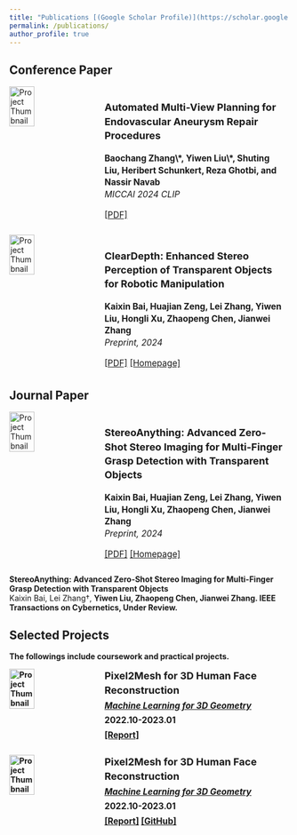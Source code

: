 ```yaml
---
title: "Publications [(Google Scholar Profile)](https://scholar.google.com/citations?user=y9a46-wAAAAJ&hl=en)"
permalink: /publications/
author_profile: true
---
```



## Conference Paper

<div style="display: flex; align-items: flex-start; margin-bottom: 20px; flex-wrap: wrap;">
  <img src="images/paper1.png" alt="Project Thumbnail" style="width: 30%; height: auto; margin-right: 20px; min-width: 150px;"/>

  <div style="line-height: 1.4; font-size: 1.1em; max-width: 65%;">
    <h3>Automated Multi-View Planning for Endovascular Aneurysm Repair Procedures</h3>
    <p><strong>Baochang Zhang\*, <b>Yiwen Liu\*</b>, Shuting Liu, Heribert Schunkert, Reza Ghotbi, and Nassir Navab</strong><br>
    <em>MICCAI 2024 CLIP</em><br>
    <p style="margin: 5px 0;"><a href="pdfs/clip_paper.pdf">[PDF]</a></p>
  </div>
</div>


<div style="display: flex; align-items: flex-start; margin-bottom: 20px; flex-wrap: wrap;">
  <img src="images/paper2.png" alt="Project Thumbnail" style="width: 30%; height: auto; margin-right: 20px; min-width: 150px;"/>

  <div style="line-height: 1.4; font-size: 1.1em; max-width: 65%;">
    <h3>ClearDepth: Enhanced Stereo Perception of Transparent Objects for Robotic Manipulation</h3>
    <p><strong>Kaixin Bai, Huajian Zeng, Lei Zhang, <b>Yiwen Liu</b>, Hongli Xu, Zhaopeng Chen, Jianwei Zhang</strong><br>
    <em>Preprint, 2024</em><br>
    <p style="margin: 5px 0;"><a href="https://arxiv.org/pdf/2409.08926">[PDF]</a> <a href="https://sites.google.com/view/cleardepth/">[Homepage]</a> </p>
  </div>
</div>



## Journal Paper

<div style="display: flex; align-items: flex-start; margin-bottom: 20px; flex-wrap: wrap;">
  <img src="images/paper2.png" alt="Project Thumbnail" style="width: 30%; height: auto; margin-right: 20px; min-width: 150px;"/>

  <div style="line-height: 1.4; font-size: 1.1em; max-width: 65%;">
    <h3>StereoAnything: Advanced Zero-Shot Stereo Imaging for Multi-Finger Grasp Detection with Transparent Objects</h3>
    <p><strong>Kaixin Bai, Huajian Zeng, Lei Zhang, <b>Yiwen Liu</b>, Hongli Xu, Zhaopeng Chen, Jianwei Zhang</strong><br>
    <em>Preprint, 2024</em><br>
    <p style="margin: 5px 0;"><a href="https://arxiv.org/pdf/2409.08926">[PDF]</a> <a href="https://sites.google.com/view/cleardepth/">[Homepage]</a> </p>
  </div>
</div>

<b>StereoAnything: Advanced Zero-Shot Stereo Imaging for Multi-Finger Grasp Detection with Transparent Objects</b> <br>Kaixin Bai, Lei Zhang†, <b>Yiwen Liu<b>, Zhaopeng Chen, Jianwei Zhang. <b> IEEE Transactions on Cybernetics, Under Review.</b> 


## Selected Projects
The followings include coursework and practical projects. 


<div style="display: flex; align-items: flex-start; margin-bottom: 20px; flex-wrap: wrap;">
  <img src="images/p2mface.png" alt="Project Thumbnail" style="width: 30%; height: auto; margin-right: 20px; min-width: 150px;"/>

  <div style="line-height: 1.4; font-size: 1.1em; max-width: 65%;">
    <h3 style="margin: 0;">Pixel2Mesh for 3D Human Face Reconstruction</h3>
    <p style="margin: 5px 0;"><em><a href="https://www.cs.cit.tum.de/cg/teaching/winter-term-22-23/machine-learning-for-3d-geometry/">Machine Learning for 3D Geometry</a></em></p>
    <p style="margin: 5px 0;">2022.10-2023.01</p>
    <p style="margin: 5px 0;"><a href="pdfs/Pixel2Mesh_for_3D_Human_Face_Reconstruction.pdf">[Report]</a></p>
  </div>
</div>


<div style="display: flex; align-items: flex-start; margin-bottom: 20px; flex-wrap: wrap;">
  <img src="images/p2mface.png" alt="Project Thumbnail" style="width: 30%; height: auto; margin-right: 20px; min-width: 150px;"/>

  <div style="line-height: 1.4; font-size: 1.1em; max-width: 65%;">
    <h3 style="margin: 0;">Pixel2Mesh for 3D Human Face Reconstruction</h3>
    <p style="margin: 5px 0;"><em><a href="https://www.cs.cit.tum.de/cg/teaching/winter-term-22-23/machine-learning-for-3d-geometry/">Machine Learning for 3D Geometry</a></em></p>
    <p style="margin: 5px 0;">2022.10-2023.01</p>
    <p style="margin: 5px 0;"><a href="pdfs/Pixel2Mesh_for_3D_Human_Face_Reconstruction.pdf">[Report]</a> <a href="https://github.com/Yiveen/Pixel2MeshFor3DFaceReconstruction">[GitHub]</a> </p>
  </div>
</div>

<style>
  /* Media query for smaller screens */
  @media (max-width: 600px) {
    div[style*="display: flex;"] {
      flex-direction: column; /* Stack the image and text vertically */
      align-items: center; /* Center-align for smaller screens */
    }

    div[style*="line-height: 1.4;"] {
      font-size: 1.2em; /* Increase font size slightly on small screens */
      text-align: center; /* Center text on small screens */
    }

    img[style*="width: 30%;"] {
      width: 80%; /* Make the image larger on small screens */
      margin-bottom: 10px; /* Add space below the image */
    }
  }
</style>







<!-- <b>StereoAnything: Advanced Zero-Shot Stereo Imaging for Multi-Finger Grasp Detection with Transparent Objects</b> <br>Kaixin Bai, Lei Zhang†, <b>Yiwen Liu<b>, Zhaopeng Chen, Jianwei Zhang. <b> IEEE Transactions on Cybernetics, Under Review.</b> [[Slides]](https://docs.google.com/presentation/d/1SPjrXZ4mIGzeg6HSqDdhEAqmf5s7y4SX1DS6h4KUbos/edit?usp=sharing)  -->



